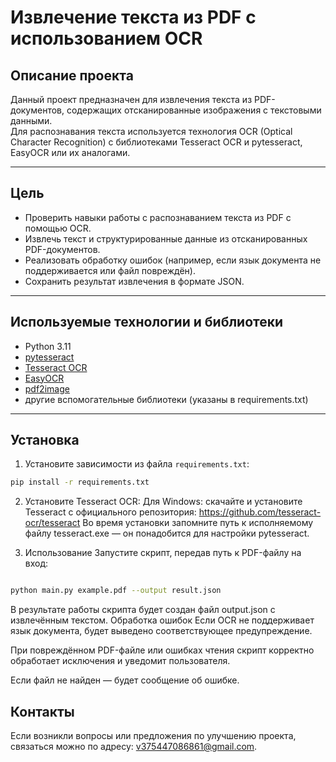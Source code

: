 # Извлечение текста из PDF с использованием OCR

## Описание проекта

Данный проект предназначен для извлечения текста из PDF-документов, содержащих отсканированные изображения с текстовыми данными.  
Для распознавания текста используется технология OCR (Optical Character Recognition) с библиотеками Tesseract OCR и pytesseract, EasyOCR или их аналогами.

---

## Цель

- Проверить навыки работы с распознаванием текста из PDF с помощью OCR.
- Извлечь текст и структурированные данные из отсканированных PDF-документов.
- Реализовать обработку ошибок (например, если язык документа не поддерживается или файл повреждён).
- Сохранить результат извлечения в формате JSON.

---

## Используемые технологии и библиотеки

- Python 3.11
- [pytesseract](https://pypi.org/project/pytesseract/)
- [Tesseract OCR](https://github.com/tesseract-ocr/tesseract)
- [EasyOCR](https://github.com/JaidedAI/EasyOCR)
- [pdf2image](https://pypi.org/project/pdf2image/)
- другие вспомогательные библиотеки (указаны в requirements.txt)

---

## Установка

1. Установите зависимости из файла `requirements.txt`:

```bash
pip install -r requirements.txt
```
2. Установите Tesseract OCR:
    Для Windows: скачайте и установите Tesseract с официального репозитория:
https://github.com/tesseract-ocr/tesseract
Во время установки запомните путь к исполняемому файлу tesseract.exe — он понадобится для настройки pytesseract.

3. Использование
Запустите скрипт, передав путь к PDF-файлу на вход:

```bash

python main.py example.pdf --output result.json
```
В результате работы скрипта будет создан файл output.json с извлечённым текстом.
Обработка ошибок
Если OCR не поддерживает язык документа, будет выведено соответствующее предупреждение.

При повреждённом PDF-файле или ошибках чтения скрипт корректно обработает исключения и уведомит пользователя.

Если файл не найден — будет сообщение об ошибке.

## Контакты
Если возникли вопросы или предложения по улучшению проекта, связаться можно по адресу: [v375447086861@gmail.com](mailto:v375447086861@gmail.com).
